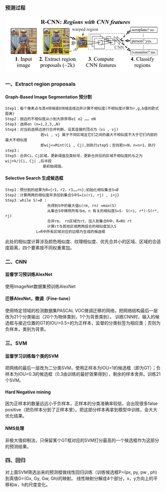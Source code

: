 ### 预测过程
![avatar](img/rcnn预测过程.png)
### 一、Extract region proposals
#### Graph-Based Image Segmentation 预分割
```
Step1：每个像素点与其4领域或8领域连成边并计算不相似度(不相似度计算为r,g,b值的欧式距离)
Step2：按边的不相似度从小到大排序得e1 e2 …… eN
Step3：选择en (n=1,2,3,…N)
Step4：对当前选择边进行合并判断，设其连接的顶点为（vi , vj)
                若vi , vj 属于不同区域且它们之间的最大不相似度不大于它们内部的最大不相似度
                即wij<=Mint(Ci , Cj),则执行step5；否则若n<N，n=n+1，执行step3；
Step5：合并Ci，Cj区域，更新阈值及类标号，更新合并后的区域不相似度的与之为wij+k/|Ci, Cj| ,后半段
                 是初始阈值。                 

```
#### Selective Search 生成候选框
```
Step1：预分割的结果为R={r1，r2，r3……rn};初始化相似集合S=Ø
Step2：计算两两的相似度并添加到集合S中S={s(ri, rj) , i<j}
Step3：while S!=Ø :
                   先得到S中的最大值s(rm, rn) =max(S)
                   从集合S中移除所有与m，n 有关的相似度S=S- S(ri, r*)-S(r*, rj)
                   合并rm， rn区域为rt，加入到集合R中，R=RU rt
                   计算rt与其他区域两两组合的相似度加入S
              L=R中所有区域对应的边框为生成的候选框

```
此处的相似度计算涉及颜色相似度、纹理相似度、优先合并小的区域、区域的合适度距离，四个要素按不同权重累加。
### 二、CNN
#### 监督学习预训练AlexNet
使用ImageNet数据集预训练AlexNet
#### 迁移AlexNet，微调（Fine-tune）
使用特定领域的检测数据集PASCAL VOC微调迁移的网络，把网络结构最后一层改为21个分类输出（20个为物体类别，1个为背景类别）。
训练CNN时，输入的候选框与接近位置的GT的IOU>0.5=的为正样本，监督的分类标签为相应类；否则为负样本，类别为背景。
### 三、SVM
#### 监督学习训练每个类的SVM
把网络的最后一层改为二分类SVM，使用正样本为IOU=1的候选框（即为GT）；负样本为IOU<0.3的候选框（0.3由训练的最好效果得到），剩余的样本舍弃。训练21个SVM。
#### Hard Negative mining
因为正样本的数量远远小于负样本，正样本的分类准确率较低，会出现很多false positive（把负样本分到了正样本里）。把这部分样本再拿到模型中训练，会大大优化结果。
#### NMS处理
非极大值抑制法，只保留某个GT框对应的SVM打分最高的一个候选框作为这部分的预测结果。
### 四、回归
对上面SVM筛选出来的预测框做线性回归训练（训练候选框P=(px, py, pw , ph)到真值G=(Gx, Gy, Gw, Gh)的映射。
线性映射分解成4个部分，x，y方向上的平移和w，h的尺度变化。
